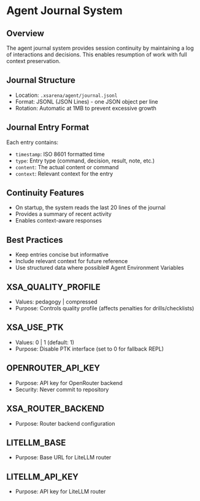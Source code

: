 # Agent Journal System

## Overview
The agent journal system provides session continuity by maintaining a log of interactions and decisions. This enables resumption of work with full context preservation.

## Journal Structure
- Location: `.xsarena/agent/journal.jsonl`
- Format: JSONL (JSON Lines) - one JSON object per line
- Rotation: Automatic at 1MB to prevent excessive growth

## Journal Entry Format
Each entry contains:
- `timestamp`: ISO 8601 formatted time
- `type`: Entry type (command, decision, result, note, etc.)
- `content`: The actual content or command
- `context`: Relevant context for the entry

## Continuity Features
- On startup, the system reads the last 20 lines of the journal
- Provides a summary of recent activity
- Enables context-aware responses

## Best Practices
- Keep entries concise but informative
- Include relevant context for future reference
- Use structured data where possible# Agent Environment Variables

## XSA_QUALITY_PROFILE
- Values: pedagogy | compressed
- Purpose: Controls quality profile (affects penalties for drills/checklists)

## XSA_USE_PTK
- Values: 0 | 1 (default: 1)
- Purpose: Disable PTK interface (set to 0 for fallback REPL)

## OPENROUTER_API_KEY
- Purpose: API key for OpenRouter backend
- Security: Never commit to repository

## XSA_ROUTER_BACKEND
- Purpose: Router backend configuration

## LITELLM_BASE
- Purpose: Base URL for LiteLLM router

## LITELLM_API_KEY
- Purpose: API key for LiteLLM router
